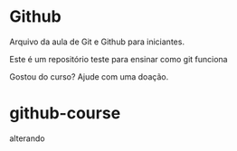 # Github

Arquivo da aula de Git e Github para iniciantes.

Este é um repositório teste para ensinar como git funciona

Gostou do curso? Ajude com uma doação.
# github-course



alterando

